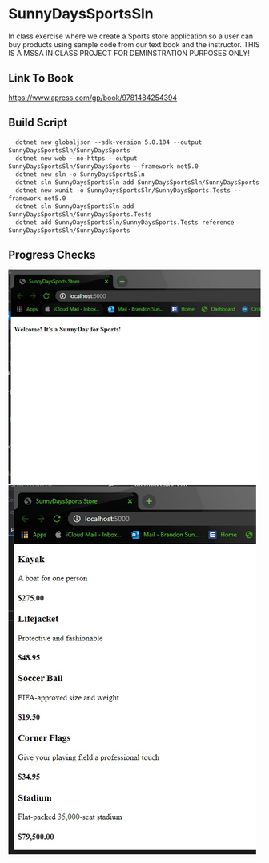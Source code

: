 # SunnyDaysSportsSln
In class exercise where we create a Sports store application so a user can buy products using sample code from our text book and the instructor. THIS IS A MSSA IN CLASS PROJECT FOR DEMINSTRATION PURPOSES ONLY! 

## Link To Book
https://www.apress.com/gp/book/9781484254394

## Build Script

      dotnet new globaljson --sdk-version 5.0.104 --output SunnyDaysSportsSln/SunnyDaysSports
      dotnet new web --no-https --output SunnyDaysSportsSln/SunnyDaysSports --framework net5.0
      dotnet new sln -o SunnyDaysSportsSln
      dotnet sln SunnyDaysSportsSln add SunnyDaysSportsSln/SunnyDaysSports
      dotnet new xunit -o SunnyDaysSportsSln/SunnyDaysSports.Tests --framework net5.0
      dotnet sln SunnyDaysSportsSln add SunnyDaysSportsSln/SunnyDaysSports.Tests 
      dotnet add SunnyDaysSportsSln/SunnyDaysSports.Tests reference SunnyDaysSportsSln/SunnyDaysSports

## Progress Checks
![](Images/ProgressCheck1.jpg)
![](Images/ProgressCheck2.jpg)


